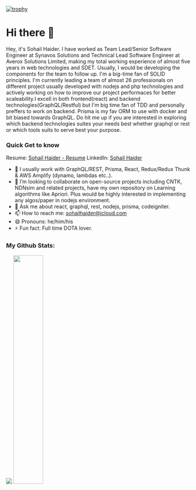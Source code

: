 [![trophy](https://github-profile-trophy.vercel.app/?username=sohailhaider&column=4&margin-w=15&margin-h=15&no-bg=true)](https://github.com/ryo-ma/github-profile-trophy)


# Hi there 👋
Hey, it's Sohail Haider. I have worked as Team Lead/Senior Software Engineer at Synavos Solutions and Technical Lead Software Engineer at Averox Solutions Limited, making my total working experience of almost five years in web technologies and SDET. Usually, I would be developing the components for the team to follow up. I'm a big-time fan of SOLID principles. I'm currently leading a team of almost 26 professionals on different project usually developed with nodejs and php technologies and actively working on how to improve our project performaces for better scaleability.I excell in both frontend(react) and backend technologies(GraphQL/Restful) but I'm big time fan of TDD and personally preffers to work on backend. Prisma is my fav ORM to use with docker and bit biased towards GraphQL. Do hit me up if you are interested in exploring which backend technologies suites your needs best whether graphql or rest or which tools suits to serve best your purpose.


### Quick Get to know
Resume: <a target="_blank" href="https://drive.google.com/file/d/1eVeM7MdV_98l8z0eKNEjqNuR3VnTKw5r/view?usp=sharing">Sohail Haider - Resume</a>
LinkedIn: <a target="_blank" href="https://www.linkedin.com/in/sohailhaider/">Sohail Haider</a>
- 🔭 I usually work with GraphQL/REST, Prisma, React, Redux/Redux Thunk & AWS Amplify (dynamo, lambdas etc..).
- 👯 I’m looking to collaborate on open-source projects including CNTK, NDNsim and related projects, have my own repository on Learning algorithms like Apriori. Plus would be highly interested in implementing any algos/paper in nodejs environment. 
- 💬 Ask me about react, graphql, rest, nodejs, prisma, codeigniter.
- 📫 How to reach me: <a href="mailto:sohailhaider@icloud">sohailhaider@icloud.com</a>
- 😄 Pronouns: he/him/his
- ⚡ Fun fact: Full time DOTA lover.

### My Github Stats:
<p align="left">
  <img src="https://github-readme-stats.vercel.app/api?username=sohailhaider&show_icons=true&theme=radical&count_private=true&line_height=46" />
  <img width="40%" src="https://github-readme-stats.vercel.app/api/top-langs/?username=sohailhaider&count_private=true&theme=radical">
</p>
